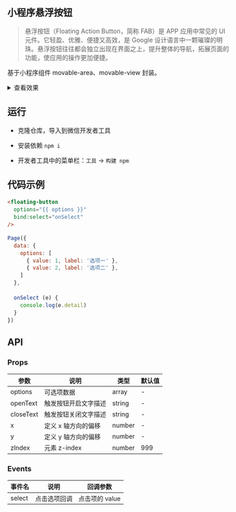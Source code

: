 ## 小程序悬浮按钮

> 悬浮按钮（Floating Action Button，简称 FAB）是 APP 应用中常见的 UI 元件。它轻盈、优雅、便捷又高效，是 Google 设计语言中一颗璀璨的明珠。悬浮按钮往往都会独立出现在界面之上，提升整体的导航，拓展页面的功能，使应用的操作更加便捷。

基于小程序组件 movable-area、movable-view 封装。

<details>
  <summary>查看效果</summary>
  
  <img src="./docs/2021-06-09-13.52.34.gif" />
</details>

## 运行

- 克隆仓库，导入到微信开发者工具

- 安装依赖 `npm i`

- 开发者工具中的菜单栏：`工具` -> `构建 npm`

## 代码示例

```html
<floating-button
  options="{{ options }}"
  bind:select="onSelect"
/>
```

```js
Page({
  data: {
    options: [
      { value: 1, label: '选项一' },
      { value: 2, label: '选项二' },
    ]
  },

  onSelect (e) {
    console.log(e.detail)
  }
})
```

## API

### Props

| 参数 | 说明 | 类型 | 默认值 |
| --- | --- | --- | --- |
| options | 可选项数据 | array | - |
| openText | 触发按钮开启文字描述 | string | - |
| closeText | 触发按钮关闭文字描述 | string | - |
| x | 定义 x 轴方向的偏移 | number | - |
| y | 定义 y 轴方向的偏移 | number | - |
| zIndex | 元素 z-index | number | 999 |

### Events

| 事件名 | 说明 | 回调参数 |
| --- | --- | --- |
| select | 点击选项回调 | 点击项的 value |
